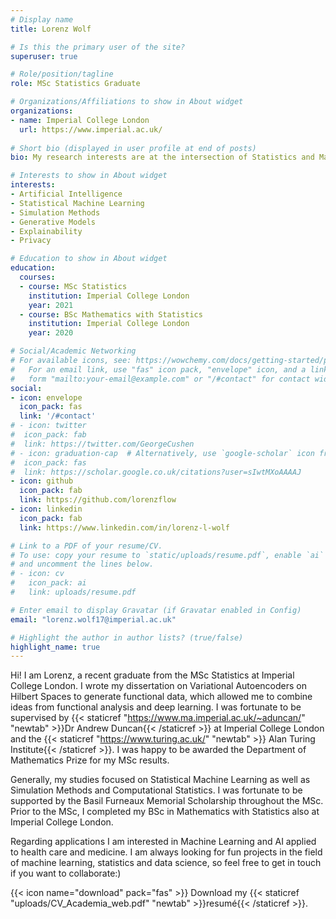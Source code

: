 ```yaml
---
# Display name
title: Lorenz Wolf

# Is this the primary user of the site?
superuser: true

# Role/position/tagline
role: MSc Statistics Graduate

# Organizations/Affiliations to show in About widget
organizations:
- name: Imperial College London
  url: https://www.imperial.ac.uk/
  
# Short bio (displayed in user profile at end of posts)
bio: My research interests are at the intersection of Statistics and Machine Learning. I am passionate about developing machine learning methodology to solve complex real-world problems.

# Interests to show in About widget
interests:
- Artificial Intelligence
- Statistical Machine Learning
- Simulation Methods
- Generative Models
- Explainability
- Privacy

# Education to show in About widget
education:
  courses:
  - course: MSc Statistics
    institution: Imperial College London
    year: 2021
  - course: BSc Mathematics with Statistics
    institution: Imperial College London
    year: 2020

# Social/Academic Networking
# For available icons, see: https://wowchemy.com/docs/getting-started/page-builder/#icons
#   For an email link, use "fas" icon pack, "envelope" icon, and a link in the
#   form "mailto:your-email@example.com" or "/#contact" for contact widget.
social:
- icon: envelope
  icon_pack: fas
  link: '/#contact'
# - icon: twitter
#  icon_pack: fab
#  link: https://twitter.com/GeorgeCushen
# - icon: graduation-cap  # Alternatively, use `google-scholar` icon from `ai` icon pack
#  icon_pack: fas
#  link: https://scholar.google.co.uk/citations?user=sIwtMXoAAAAJ
- icon: github
  icon_pack: fab
  link: https://github.com/lorenzflow
- icon: linkedin
  icon_pack: fab
  link: https://www.linkedin.com/in/lorenz-l-wolf

# Link to a PDF of your resume/CV.
# To use: copy your resume to `static/uploads/resume.pdf`, enable `ai` icons in `params.toml`, 
# and uncomment the lines below.
# - icon: cv
#   icon_pack: ai
#   link: uploads/resume.pdf

# Enter email to display Gravatar (if Gravatar enabled in Config)
email: "lorenz.wolf17@imperial.ac.uk"

# Highlight the author in author lists? (true/false)
highlight_name: true
---
```


Hi! I am Lorenz, a recent graduate from the MSc Statistics at Imperial College London. I wrote my dissertation on Variational Autoencoders on Hilbert Spaces to generate functional data, which allowed me to combine ideas from functional analysis and deep learning. I was fortunate to be supervised by {{< staticref "https://www.ma.imperial.ac.uk/~aduncan/" "newtab" >}}Dr Andrew Duncan{{< /staticref >}} at Imperial College London and the {{< staticref "https://www.turing.ac.uk/" "newtab" >}} Alan Turing Institute{{< /staticref >}}. I was happy to be awarded the Department of Mathematics Prize for my MSc results.

Generally, my studies focused on Statistical Machine Learning as well as Simulation Methods and Computational Statistics. I was fortunate to be supported by the Basil Furneaux Memorial Scholarship throughout the MSc. Prior to the MSc, I completed my BSc in Mathematics with Statistics also at Imperial College London.

Regarding applications I am interested in Machine Learning and AI applied to health care and medicine. 
I am always looking for fun projects in the field of machine learning, statistics and data science, so feel free to get in touch if you want to collaborate:)

{{< icon name="download" pack="fas" >}} Download my {{< staticref "uploads/CV_Academia_web.pdf" "newtab" >}}resumé{{< /staticref >}}.
